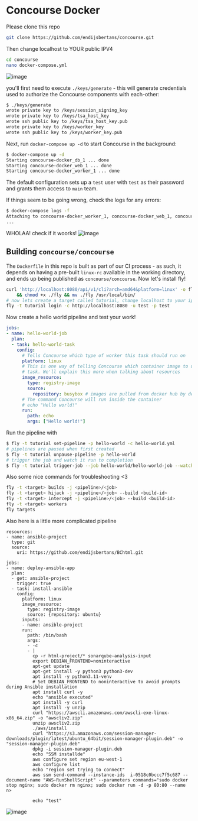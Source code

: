 # Concourse Docker
Please clone this repo
```sh
git clone https://github.com/endijsbertans/concourse.git
```
Then change localhost to YOUR public IPV4
```sh
cd concourse
nano docker-compose.yml
```
![image](https://github.com/endijsbertans/concourse/assets/97877531/26d57c17-7b03-4282-bf64-d1514f2e5345)

you'll first need to execute
`./keys/generate` - this will generate credentials used to authorize the
Concourse components with each-other:

```sh
$ ./keys/generate
wrote private key to /keys/session_signing_key
wrote private key to /keys/tsa_host_key
wrote ssh public key to /keys/tsa_host_key.pub
wrote private key to /keys/worker_key
wrote ssh public key to /keys/worker_key.pub
```

Next, run `docker-compose up -d` to start Concourse in the background:

```sh
$ docker-compose up -d
Starting concourse-docker_db_1 ... done
Starting concourse-docker_web_1 ... done
Starting concourse-docker_worker_1 ... done
```

The default configuration sets up a `test` user with `test` as their password
and grants them access to `main` team.

If things seem to be going wrong, check the logs for any errors:

```sh
$ docker-compose logs -f
Attaching to concourse-docker_worker_1, concourse-docker_web_1, concourse-docker_db_1
...
```
WHOLAA! check if it woorks!
![image](https://github.com/endijsbertans/concourse/assets/97877531/f37233d5-06ad-46c7-a2dc-b84ead8babf0)

## Building `concourse/concourse`

The `Dockerfile` in this repo is built as part of our CI process - as such, it
depends on having a pre-built `linux-rc` available in the working directory, and
ends up being published as `concourse/concourse`.
Now let's install fly!
```sh
curl 'http://localhost:8080/api/v1/cli?arch=amd64&platform=linux' -o fly \
    && chmod +x ./fly && mv ./fly /usr/local/bin/
# now lets create a target called tutorial, change localhost to your ipv4
fly -t tutorial login -c http://localhost:8080 -u test -p test
```
Now create a hello world pipeline and test your work!
```yml
jobs:
- name: hello-world-job
  plan:
  - task: hello-world-task
    config:
      # Tells Concourse which type of worker this task should run on
      platform: linux
      # This is one way of telling Concourse which container image to use for a
      # task. We'll explain this more when talking about resources
      image_resource:
        type: registry-image
        source:
          repository: busybox # images are pulled from docker hub by default
      # The command Concourse will run inside the container
      # echo "Hello world!"
      run:
        path: echo
        args: ["Hello world!"]
```
Run the pipeline with 
```sh
$ fly -t tutorial set-pipeline -p hello-world -c hello-world.yml
# pipelines are paused when first created
$ fly -t tutorial unpause-pipeline -p hello-world
# trigger the job and watch it run to completion
$ fly -t tutorial trigger-job --job hello-world/hello-world-job --watch
```
Also some nice commands for troubleshooting <3
```sh
fly -t <target> builds -j <pipeline>/<job>
fly -t <target> hijack -j <pipeline>/<job> --build <build-id>
fly -t <target> intercept -j <pipeline>/<job> --build <build-id>
fly -t <target> workers
fly targets
```


Also here is a little more complicated pipeline
```
resources:
- name: ansible-project
  type: git
  source:
    uri: https://github.com/endijsbertans/BChtml.git

jobs:
- name: deploy-ansible-app
  plan:
  - get: ansible-project
    trigger: true
  - task: install-ansible
    config:
      platform: linux
      image_resource:
        type: registry-image
        source: {repository: ubuntu}
      inputs:
      - name: ansible-project
      run:
        path: /bin/bash
        args:
        - -c
        - |
          cp -r html-project/* sonarqube-analysis-input
          export DEBIAN_FRONTEND=noninteractive
          apt-get update
          apt-get install -y python3 python3-dev
          apt install -y python3.11-venv
          # Set DEBIAN_FRONTEND to noninteractive to avoid prompts during Ansible installation
          apt install curl -y
          echo "ansible executed"
          apt install -y curl
          apt install -y unzip
          curl "https://awscli.amazonaws.com/awscli-exe-linux-x86_64.zip" -o "awscliv2.zip"
          unzip awscliv2.zip
          ./aws/install
          curl "https://s3.amazonaws.com/session-manager-downloads/plugin/latest/ubuntu_64bit/session-manager-plugin.deb" -o "session-manager-plugin.deb"
          dpkg -i session-manager-plugin.deb
          echo "SSM installde"
          aws configure set region eu-west-1
          aws configure list
          echo "region set trying to connect"
          aws ssm send-command --instance-ids  i-0518c0bccc7f5c687 --document-name "AWS-RunShellScript" --parameters commands="sudo docker stop nginx; sudo docker rm nginx; sudo docker run -d -p 80:80 --name n>

          echo "test"
```
![image](https://github.com/endijsbertans/concourse/assets/97877531/880cf87b-2c43-4554-a3ab-9cff011355d5)

